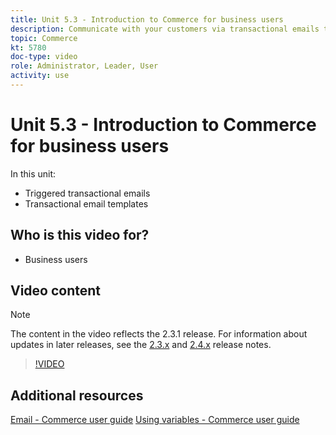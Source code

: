 ```yaml
---
title: Unit 5.3 - Introduction to Commerce for business users
description: Communicate with your customers via transactional emails triggered by their actions on the storefront. Customize and configure the email templates for your store.
topic: Commerce
kt: 5780
doc-type: video
role: Administrator, Leader, User
activity: use
---
```


# Unit 5.3 - Introduction to Commerce for business users

In this unit:

- Triggered transactional emails
- Transactional email templates

## Who is this video for?

- Business users

## Video content

>[!NOTE]
>
>The content in the video reflects the 2.3.1 release. For information about updates in later releases, see the [ 2.3.x](https://devdocs.magento.com/guides/v2.3/release-notes/bk-release-notes.html) and [2.4.x](https://devdocs.magento.com/guides/v2.4/release-notes/bk-release-notes.html) release notes.

>[!VIDEO](https://video.tv.adobe.com/v/36190?quality=12&learn=on)

## Additional resources

[Email - Commerce user guide](https://docs.magento.com/user-guide/marketing/email-templates.html)
[Using variables - Commerce user guide](https://docs.magento.com/user-guide/marketing/variables.html)
